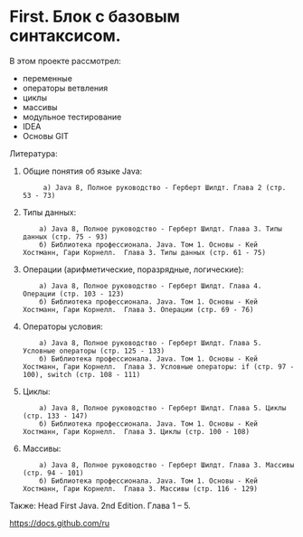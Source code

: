 # First. Блок с базовым синтаксисом.

В этом проекте рассмотрел:
- переменные
- операторы ветвления
- циклы
- массивы
- модульное тестирование
- IDEA
- Основы GIT

Литература:

1. Общие понятия об языке Java:

            а) Java 8, Полное руководство - Герберт Шилдт. Глава 2 (стр. 53 - 73)

2. Типы данных:

           а) Java 8, Полное руководство - Герберт Шилдт. Глава 3. Типы данных (стр. 75 - 93)
           б) Библиотека профессионала. Java. Том 1. Основы - Кей Хостманн, Гари Корнелл.  Глава 3. Типы данных (стр. 61 - 75)

3. Операции (арифметические, поразрядные, логические):

           а) Java 8, Полное руководство - Герберт Шилдт. Глава 4. Операции (стр. 103 - 123)
           б) Библиотека профессионала. Java. Том 1. Основы - Кей Хостманн, Гари Корнелл.  Глава 3. Операции (стр. 69 - 76)

4. Операторы условия:

           а) Java 8, Полное руководство - Герберт Шилдт. Глава 5. Условные операторы (стр. 125 - 133)
           б) Библиотека профессионала. Java. Том 1. Основы - Кей Хостманн, Гари Корнелл.  Глава 3. Условные операторы: if (стр. 97 - 100), switch (стр. 108 - 111)

5. Циклы:

           a) Java 8, Полное руководство - Герберт Шилдт. Глава 5. Циклы (стр. 133 - 147)
           б) Библиотека профессионала. Java. Том 1. Основы - Кей Хостманн, Гари Корнелл.  Глава 3. Циклы (стр. 100 - 108)

6. Массивы:

           а) Java 8, Полное руководство - Герберт Шилдт. Глава 3. Массивы (стр. 94 - 101)
           б) Библиотека профессионала. Java. Том 1. Основы - Кей Хостманн, Гари Корнелл.  Глава 3. Массивы (стр. 116 - 129)      

Также:
Head First Java. 2nd Edition. Глава 1 – 5.

https://docs.github.com/ru